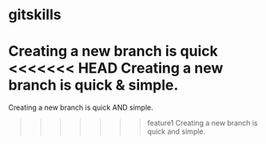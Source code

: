 # gitskills
Creating a new branch is quick
<<<<<<< HEAD
Creating a new branch is quick & simple.
=======
Creating a new branch is quick AND simple.
>>>>>>> feature1
Creating a new branch is quick and simple.
